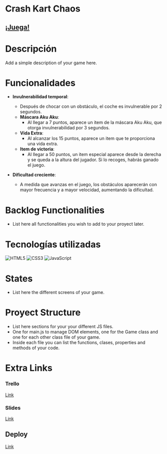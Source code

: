 # Crash Kart Chaos

## [¡Juega!](https://loret0g.github.io/crash-kart-chaos/)

<!-- ![Game Logo](./images/extra.png)![Game Logo](./images/favicon.webp) -->


# Descripción

Add a simple description of your game here.


# Funcionalidades

 - **Invulnerabilidad temporal**: 
     - Después de chocar con un obstáculo, el coche es invulnerable por 2 segundos.
   - **Máscara Aku Aku**: 
     - Al llegar a 7 puntos, aparece un item de la máscara Aku Aku, que otorga invulnerabilidad por 3 segundos.
   - **Vida Extra**: 
     - Al alcanzar los 15 puntos, aparece un item que te proporciona una vida extra.
   - **Item de victoria**: 
     - Al llegar a 50 puntos, un item especial aparece desde la derecha y se queda a la altura del jugador. Si lo recoges, habrás ganado el juego.

 - **Dificultad creciente**:
   - A medida que avanzas en el juego, los obstáculos aparecerán con mayor frecuencia y a mayor velocidad, aumentando la dificultad.



# Backlog Functionalities

- List here all functionalities you wish to add to your proyect later.

# Tecnologías utilizadas

![HTML5](https://img.shields.io/badge/html5-%23E34F26.svg?style=for-the-badge&logo=html5&logoColor=white) 
![CSS3](https://img.shields.io/badge/css3-%231572B6.svg?style=for-the-badge&logo=css3&logoColor=white) 
![JavaScript](https://img.shields.io/badge/javascript-%23323330.svg?style=for-the-badge&logo=javascript&logoColor=%23F7DF1E) 


# States

- List here the different screens of your game.

# Proyect Structure

- List here sections for your your different JS files.
- One for main.js to manage DOM elements, one for the Game class and one for each other class file of your game.
- Inside each file you can list the functions, clases, properties and methods of your code.


# Extra Links 

### Trello
[Link](www.your-trello-url-here.com)

### Slides
[Link](www.your-slides-url-here.com)

## Deploy
[Link](www.your-deploy-url-here.com)